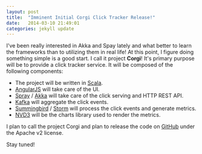 ```yaml
---
layout: post
title:  "Imminent Initial Corgi Click Tracker Release!"
date:   2014-03-10 21:49:01
categories: jekyll update
---
```


I've been really interested in Akka and Spay lately and what better to
learn the frameworks than to utilizing them in real life! At this
point, I figure doing something simple is a good start. I call it
project __Corgi__! It's primary purpose will be to provide a click
tracker service. It will be composed of the following components:

* The project will be written in [Scala](http://www.scala-lang.org/).
* [AngularJS](http://angularjs.org/) will take care of the UI.
* [Spray](http://spray.io/) / [Akka](http://akka.io/) will take care of
  the click serving and HTTP REST API.
* [Kafka](http://kafka.apache.org/) will aggregate the click events.
* [Summingbird](https://twitter.com/summingbird) /
  [Storm](http://storm.incubator.apache.org/) will process the click
  events and generate metrics.
* [NVD3](http://nvd3.org/) will be the charts library used to render
  the metrics.

I plan to call the project Corgi and plan to release the code on
[GitHub](https://www.github.com/pcting/corgi) under the Apache v2
license.

Stay tuned!
